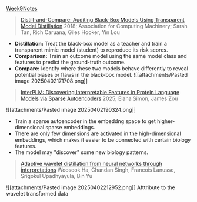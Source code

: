 [Week9Notes](file:///Users/malangtian/Documents/StudyMaterials/Courses/stat992_s25/notes/week9.pdf)

> [Distill-and-Compare: Auditing Black-Box Models Using Transparent Model Distillation](zotero://select/items/@tanDistillandCompareAuditingBlackBox2018)
> 2018; Association for Computing Machinery; Sarah Tan, Rich Caruana, Giles Hooker, Yin Lou

- **Distillation:** Treat the black-box model as a teacher and train a transparent mimic model (student) to reproduce its risk scores.
- **Comparison:** Train an outcome model using the same model class and features to predict the ground-truth outcome.
- **Compare:** Identify where these two models behave differently to reveal potential biases or flaws in the black-box model.
![[attachments/Pasted image 20250402171708.png]]

> [InterPLM: Discovering Interpretable Features in Protein Language Models via Sparse Autoencoders](zotero://select/items/@simonInterPLMDiscoveringInterpretable2025)
> 2025; Elana Simon, James Zou

![[attachments/Pasted image 20250402190324.png]]
- Train a sparse autoencoder in the embeddng space to get higher-dimensional sparse embeddings.
- There are only few dimensions are activated in the high-dimensional embeddings, which makes it easier to be connected with certain biology features.
- The model may "discover" some new biology patterns.


> [Adaptive wavelet distillation from neural networks through interpretations](zotero://select/items/@haAdaptiveWaveletDistillation)
> Wooseok Ha, Chandan Singh, Francois Lanusse, Srigokul Upadhyayula, Bin Yu

![[attachments/Pasted image 20250402212952.png]]
Afttribute to the wavelet transformed data
